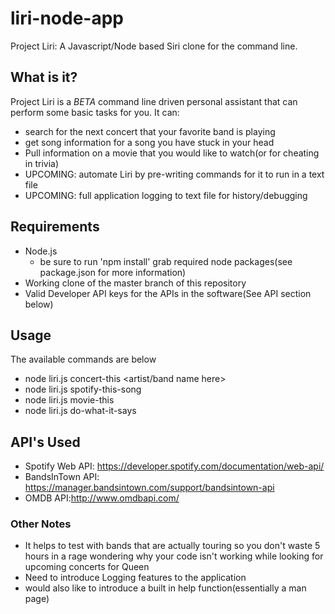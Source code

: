 # liri-node-app
Project Liri: A Javascript/Node based Siri clone for the command line.
## What is it?
Project Liri is a *BETA* command line driven personal assistant that can perform some basic tasks for you. 
It can:
* search for the next concert that your favorite band is playing
* get song information for a song you have stuck in your head
* Pull information on a movie that you would like to watch(or for cheating in trivia)
* UPCOMING: automate Liri by pre-writing commands for it to run in a text file
* UPCOMING: full application logging to text file for history/debugging
## Requirements
* Node.js
    * be sure to run 'npm install' grab required node packages(see package.json for more information)
* Working clone of the master branch of this repository
* Valid Developer API keys for the APIs in the software(See API section below)
## Usage
The available commands are below
* node liri.js concert-this <artist/band name here>
* node liri.js spotify-this-song <song name here>
* node liri.js movie-this <movie name here>
* node liri.js do-what-it-says
## API's Used
* Spotify Web API: https://developer.spotify.com/documentation/web-api/
* BandsInTown API: https://manager.bandsintown.com/support/bandsintown-api
* OMDB API:http://www.omdbapi.com/
### Other Notes
* It helps to test with bands that are actually touring so you don't waste 5 hours in a rage wondering why your code isn't working while looking for upcoming concerts for Queen
* Need to introduce Logging features to the application
* would also like to introduce a built in help function(essentially a man page)